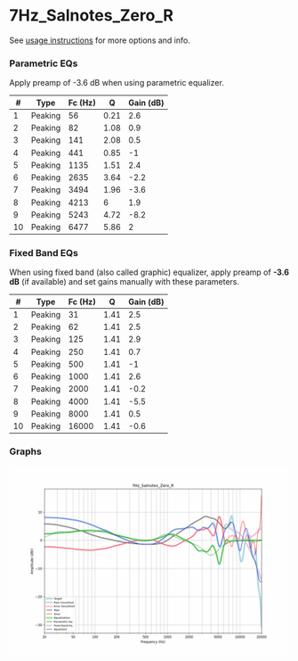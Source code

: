# 7Hz_Salnotes_Zero_R
See [usage instructions](https://github.com/jaakkopasanen/AutoEq#usage) for more options and info.

### Parametric EQs
Apply preamp of -3.6 dB when using parametric equalizer.

|   # | Type    |   Fc (Hz) |    Q |   Gain (dB) |
|-----|---------|-----------|------|-------------|
|   1 | Peaking |        56 | 0.21 |         2.6 |
|   2 | Peaking |        82 | 1.08 |         0.9 |
|   3 | Peaking |       141 | 2.08 |         0.5 |
|   4 | Peaking |       441 | 0.85 |        -1   |
|   5 | Peaking |      1135 | 1.51 |         2.4 |
|   6 | Peaking |      2635 | 3.64 |        -2.2 |
|   7 | Peaking |      3494 | 1.96 |        -3.6 |
|   8 | Peaking |      4213 | 6    |         1.9 |
|   9 | Peaking |      5243 | 4.72 |        -8.2 |
|  10 | Peaking |      6477 | 5.86 |         2   |

### Fixed Band EQs
When using fixed band (also called graphic) equalizer, apply preamp of **-3.6 dB** (if available) and set gains manually with these parameters.

|   # | Type    |   Fc (Hz) |    Q |   Gain (dB) |
|-----|---------|-----------|------|-------------|
|   1 | Peaking |        31 | 1.41 |         2.5 |
|   2 | Peaking |        62 | 1.41 |         2.5 |
|   3 | Peaking |       125 | 1.41 |         2.9 |
|   4 | Peaking |       250 | 1.41 |         0.7 |
|   5 | Peaking |       500 | 1.41 |        -1   |
|   6 | Peaking |      1000 | 1.41 |         2.6 |
|   7 | Peaking |      2000 | 1.41 |        -0.2 |
|   8 | Peaking |      4000 | 1.41 |        -5.5 |
|   9 | Peaking |      8000 | 1.41 |         0.5 |
|  10 | Peaking |     16000 | 1.41 |        -0.6 |

### Graphs
![](./7Hz_Salnotes_Zero_R.png)
